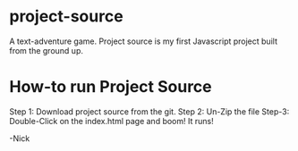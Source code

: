 project-source
==============

A text-adventure game. Project source is my first Javascript project built from the ground up. 

How-to run Project Source
========================
Step 1:
      Download project source from the git.
Step 2:
      Un-Zip the file 
Step-3:
      Double-Click on the index.html page and boom! It runs!

-Nick
